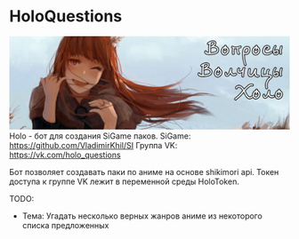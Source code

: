 # HoloQuestions
![Preview](preview.jpg "Preview")
Holo - бот для создания SiGame паков.
SiGame: https://github.com/VladimirKhil/SI
Группа VK: https://vk.com/holo_questions

Бот позволяет создавать паки по аниме на основе shikimori api.
Токен доступа к группе VK лежит в переменной среды HoloToken.

TODO:
- Тема: Угадать несколько верных жанров аниме из некоторого списка предложенных